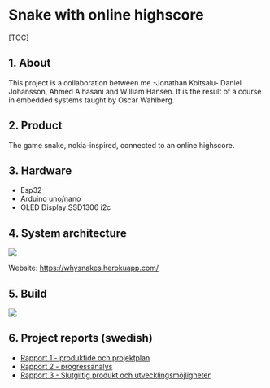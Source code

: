 # Snake with online highscore

[TOC]

## 1. About

This project is a collaboration between me -Jonathan Koitsalu- Daniel Johansson, Ahmed Alhasani and William Hansen. It is the result of a course in embedded systems taught by Oscar Wahlberg.

## 2. Product

The game snake, nokia-inspired, connected to an online highscore.

## 3. Hardware

* Esp32
* Arduino uno/nano
* OLED Display SSD1306 i2c

## 4. System architecture

![](https://i.imgur.com/5TvGhiR.jpg)

Website: https://whysnakes.herokuapp.com/

## 5. Build

![](https://i.imgur.com/PES3swE.jpg)


## 6. Project reports (swedish)

* [Rapport 1 - produktidé och projektplan](https://github.com/jonathankoitsalu/Snake/blob/main/Reports%20(Swedish)/Rapport%201%20-%20produktid%C3%A9%20och%20projekt%20plan.md)
* [Rapport 2 - progressanalys](https://github.com/jonathankoitsalu/Snake/blob/main/Reports%20(Swedish)/Rapport%202%20-%20Progressanalys.md)
* [Rapport 3 - Slutgiltig produkt och utvecklingsmöjligheter](https://github.com/jonathankoitsalu/Snake/blob/main/Reports%20(Swedish)/Rapport%203%20-%20Slutgiltig%20produkt%20och%20utvecklingsm%C3%B6jligheter.md)

